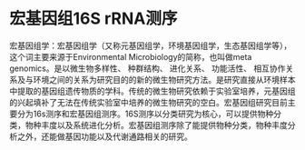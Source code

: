 # 宏基因组16S rRNA测序

​    宏基因组学：宏基因组学（又称元基因组学，环境基因组学，生态基因组学等），这个词主要来源于Environmental Microbiology的简称，也叫做meta genomics。是以微生物多样性、 种群结构、 进化关系、 功能活性、 相互协作关系及与环境之间的关系为研究目的的新的微生物研究方法。是研究直接从环境样本中提取的基因组遗传物质的学科。传统的微生物研究依赖于实验室培养，元基因组的兴起填补了无法在传统实验室中培养的微生物研究的空白。宏基因组研究目前主要分为16s测序和宏基因组测序。16S测序以分类研究为核心，可以提供物种分类，物种丰度以及系统进化分析。宏基因组测序除了能提供物种分类，物种丰度分析之外，还能做基因功能以及代谢通路相关的研究。

